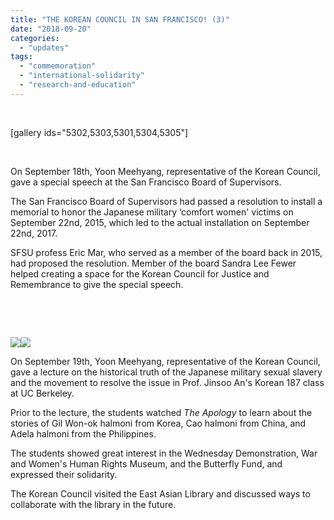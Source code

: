 ```yaml
---
title: "THE KOREAN COUNCIL IN SAN FRANCISCO! (3)"
date: "2018-09-20"
categories: 
  - "updates"
tags: 
  - "commemoration"
  - "international-solidarity"
  - "research-and-education"
---
```


 

\[gallery ids="5302,5303,5301,5304,5305"\]

 

On September 18th, Yoon Meehyang, representative of the Korean Council, gave a special speech at the San Francisco Board of Supervisors.

The San Francisco Board of Supervisors had passed a resolution to install a memorial to honor the Japanese military ‘comfort women' victims on September 22nd, 2015, which led to the actual installation on September 22nd, 2017.

SFSU profess Eric Mar, who served as a member of the board back in 2015, had proposed the resolution. Member of the board Sandra Lee Fewer helped creating a space for the Korean Council for Justice and Remembrance to give the special speech.

 

 

[![](http://womenandwar.net/kr/wp-content/uploads/2018/09/42133573_2174309435943805_2231789921830436864_o-300x225.jpg)](http://womenandwar.net/kr/wp-content/uploads/2018/09/42133573_2174309435943805_2231789921830436864_o.jpg)[![](http://womenandwar.net/kr/wp-content/uploads/2018/09/42168914_2174309442610471_7758889717650685952_o-300x225.jpg)](http://womenandwar.net/kr/wp-content/uploads/2018/09/42168914_2174309442610471_7758889717650685952_o.jpg)

On September 19th, Yoon Meehyang, representative of the Korean Council, gave a lecture on the historical truth of the Japanese military sexual slavery and the movement to resolve the issue in Prof. Jinsoo An's Korean 187 class at UC Berkeley.

Prior to the lecture, the students watched _The Apology_ to learn about the stories of Gil Won-ok halmoni from Korea, Cao halmoni from China, and Adela halmoni from the Philippines.

The students showed great interest in the Wednesday Demonstration, War and Women's Human Rights Museum, and the Butterfly Fund, and expressed their solidarity.

The Korean Council visited the East Asian Library and discussed ways to collaborate with the library in the future.
